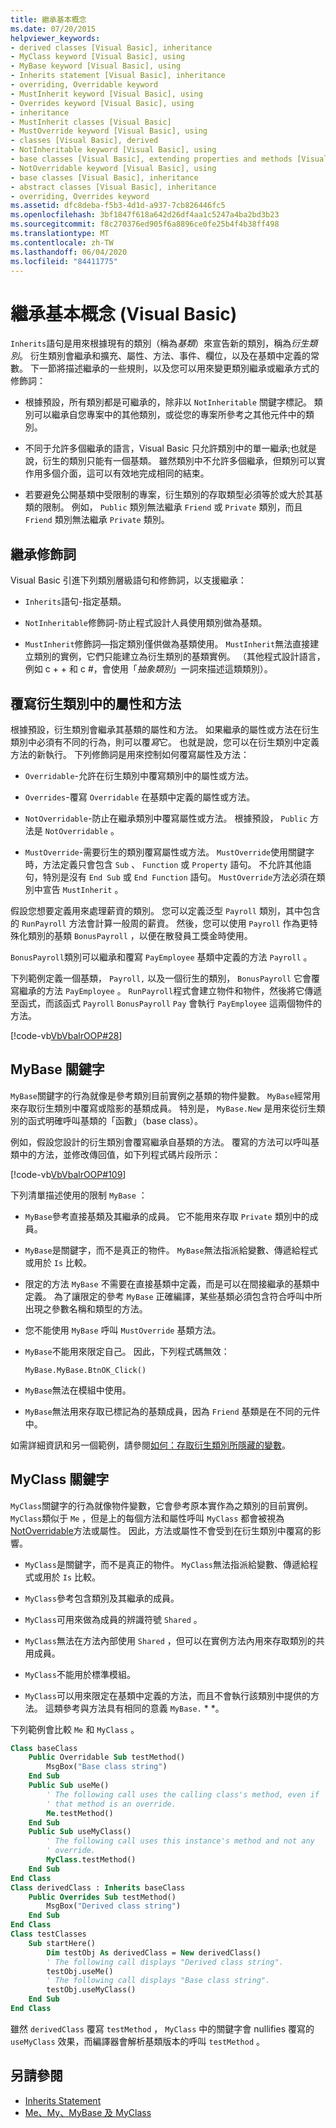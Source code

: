 ```yaml
---
title: 繼承基本概念
ms.date: 07/20/2015
helpviewer_keywords:
- derived classes [Visual Basic], inheritance
- MyClass keyword [Visual Basic], using
- MyBase keyword [Visual Basic], using
- Inherits statement [Visual Basic], inheritance
- overriding, Overridable keyword
- MustInherit keyword [Visual Basic], using
- Overrides keyword [Visual Basic], using
- inheritance
- MustInherit classes [Visual Basic]
- MustOverride keyword [Visual Basic], using
- classes [Visual Basic], derived
- NotInheritable keyword [Visual Basic], using
- base classes [Visual Basic], extending properties and methods [Visual Basic]
- NotOverridable keyword [Visual Basic], using
- base classes [Visual Basic], inheritance
- abstract classes [Visual Basic], inheritance
- overriding, Overrides keyword
ms.assetid: dfc8deba-f5b3-4d1d-a937-7cb826446fc5
ms.openlocfilehash: 3bf1847f618a642d26df4aa1c5247a4ba2bd3b23
ms.sourcegitcommit: f8c270376ed905f6a8896ce0fe25b4f4b38ff498
ms.translationtype: MT
ms.contentlocale: zh-TW
ms.lasthandoff: 06/04/2020
ms.locfileid: "84411775"
---
```

# <a name="inheritance-basics-visual-basic"></a>繼承基本概念 (Visual Basic)

`Inherits`語句是用來根據現有的類別（稱為*基類*）來宣告新的類別，稱為*衍生類別*。 衍生類別會繼承和擴充、屬性、方法、事件、欄位，以及在基類中定義的常數。 下一節將描述繼承的一些規則，以及您可以用來變更類別繼承或繼承方式的修飾詞：

- 根據預設，所有類別都是可繼承的，除非以 `NotInheritable` 關鍵字標記。 類別可以繼承自您專案中的其他類別，或從您的專案所參考之其他元件中的類別。

- 不同于允許多個繼承的語言，Visual Basic 只允許類別中的單一繼承;也就是說，衍生的類別只能有一個基類。 雖然類別中不允許多個繼承，但類別可以實作用多個介面，這可以有效地完成相同的結束。

- 若要避免公開基類中受限制的專案，衍生類別的存取類型必須等於或大於其基類的限制。 例如， `Public` 類別無法繼承 `Friend` 或 `Private` 類別，而且 `Friend` 類別無法繼承 `Private` 類別。

## <a name="inheritance-modifiers"></a>繼承修飾詞

Visual Basic 引進下列類別層級語句和修飾詞，以支援繼承：

- `Inherits`語句-指定基類。

- `NotInheritable`修飾詞-防止程式設計人員使用類別做為基類。

- `MustInherit`修飾詞—指定類別僅供做為基類使用。 `MustInherit`無法直接建立類別的實例，它們只能建立為衍生類別的基類實例。 （其他程式設計語言，例如 c + + 和 c #，會使用「*抽象類別*」一詞來描述這類類別）。

## <a name="overriding-properties-and-methods-in-derived-classes"></a>覆寫衍生類別中的屬性和方法

根據預設，衍生類別會繼承其基類的屬性和方法。 如果繼承的屬性或方法在衍生類別中必須有不同的行為，則可以覆*寫*它。 也就是說，您可以在衍生類別中定義方法的新執行。 下列修飾詞是用來控制如何覆寫屬性及方法：

- `Overridable`-允許在衍生類別中覆寫類別中的屬性或方法。

- `Overrides`-覆寫 `Overridable` 在基類中定義的屬性或方法。

- `NotOverridable`-防止在繼承類別中覆寫屬性或方法。 根據預設， `Public` 方法是 `NotOverridable` 。

- `MustOverride`-需要衍生的類別覆寫屬性或方法。 `MustOverride`使用關鍵字時，方法定義只會包含 `Sub` 、 `Function` 或 `Property` 語句。 不允許其他語句，特別是沒有 `End Sub` 或 `End Function` 語句。 `MustOverride`方法必須在類別中宣告 `MustInherit` 。

假設您想要定義用來處理薪資的類別。 您可以定義泛型 `Payroll` 類別，其中包含的 `RunPayroll` 方法會計算一般周的薪資。 然後，您可以使用 `Payroll` 作為更特殊化類別的基類 `BonusPayroll` ，以便在散發員工獎金時使用。

`BonusPayroll`類別可以繼承和覆寫 `PayEmployee` 基類中定義的方法 `Payroll` 。

下列範例定義一個基類， `Payroll,` 以及一個衍生的類別， `BonusPayroll` 它會覆寫繼承的方法 `PayEmployee` 。 `RunPayroll`程式會建立物件和物件，然後將它傳遞至函式，而該函式 `Payroll` `BonusPayroll` `Pay` 會執行 `PayEmployee` 這兩個物件的方法。

[!code-vb[VbVbalrOOP#28](~/samples/snippets/visualbasic/VS_Snippets_VBCSharp/VbVbalrOOP/VB/OOP.vb#28)]

## <a name="the-mybase-keyword"></a>MyBase 關鍵字

`MyBase`關鍵字的行為就像是參考類別目前實例之基類的物件變數。 `MyBase`經常用來存取衍生類別中覆寫或陰影的基類成員。 特別是， `MyBase.New` 是用來從衍生類別的函式明確呼叫基類的「函數」（base class）。

例如，假設您設計的衍生類別會覆寫繼承自基類的方法。 覆寫的方法可以呼叫基類中的方法，並修改傳回值，如下列程式碼片段所示：

[!code-vb[VbVbalrOOP#109](~/samples/snippets/visualbasic/VS_Snippets_VBCSharp/VbVbalrOOP/VB/OOP.vb#109)]

下列清單描述使用的限制 `MyBase` ：

- `MyBase`參考直接基類及其繼承的成員。 它不能用來存取 `Private` 類別中的成員。

- `MyBase`是關鍵字，而不是真正的物件。 `MyBase`無法指派給變數、傳遞給程式或用於 `Is` 比較。

- 限定的方法 `MyBase` 不需要在直接基類中定義，而是可以在間接繼承的基類中定義。 為了讓限定的參考 `MyBase` 正確編譯，某些基類必須包含符合呼叫中所出現之參數名稱和類型的方法。

- 您不能使用 `MyBase` 呼叫 `MustOverride` 基類方法。

- `MyBase`不能用來限定自己。 因此，下列程式碼無效：

  `MyBase.MyBase.BtnOK_Click()`

- `MyBase`無法在模組中使用。

- `MyBase`無法用來存取已標記為的基類成員，因為 `Friend` 基類是在不同的元件中。

如需詳細資訊和另一個範例，請參閱[如何：存取衍生類別所隱藏的變數](../declared-elements/how-to-access-a-variable-hidden-by-a-derived-class.md)。

## <a name="the-myclass-keyword"></a>MyClass 關鍵字

`MyClass`關鍵字的行為就像物件變數，它會參考原本實作為之類別的目前實例。 `MyClass`類似于 `Me` ，但是上的每個方法和屬性呼叫 `MyClass` 都會被視為[NotOverridable](../../../language-reference/modifiers/notoverridable.md)方法或屬性。 因此，方法或屬性不會受到在衍生類別中覆寫的影響。

- `MyClass`是關鍵字，而不是真正的物件。 `MyClass`無法指派給變數、傳遞給程式或用於 `Is` 比較。

- `MyClass`參考包含類別及其繼承的成員。

- `MyClass`可用來做為成員的辨識符號 `Shared` 。

- `MyClass`無法在方法內部使用 `Shared` ，但可以在實例方法內用來存取類別的共用成員。

- `MyClass`不能用於標準模組。

- `MyClass`可以用來限定在基類中定義的方法，而且不會執行該類別中提供的方法。 這類參考與方法具有相同的意義 `MyBase.` * *。

下列範例會比較 `Me` 和 `MyClass` 。

```vb
Class baseClass
    Public Overridable Sub testMethod()
        MsgBox("Base class string")
    End Sub
    Public Sub useMe()
        ' The following call uses the calling class's method, even if
        ' that method is an override.
        Me.testMethod()
    End Sub
    Public Sub useMyClass()
        ' The following call uses this instance's method and not any
        ' override.
        MyClass.testMethod()
    End Sub
End Class
Class derivedClass : Inherits baseClass
    Public Overrides Sub testMethod()
        MsgBox("Derived class string")
    End Sub
End Class
Class testClasses
    Sub startHere()
        Dim testObj As derivedClass = New derivedClass()
        ' The following call displays "Derived class string".
        testObj.useMe()
        ' The following call displays "Base class string".
        testObj.useMyClass()
    End Sub
End Class
```

雖然 `derivedClass` 覆寫 `testMethod` ， `MyClass` 中的關鍵字會 nullifies 覆寫的 `useMyClass` 效果，而編譯器會解析基類版本的呼叫 `testMethod` 。

## <a name="see-also"></a>另請參閱

- [Inherits Statement](../../../language-reference/statements/inherits-statement.md)
- [Me、My、MyBase 及 MyClass](../../program-structure/me-my-mybase-and-myclass.md)
